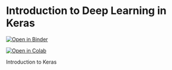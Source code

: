 # Introduction to Deep Learning in Keras

[![Open in Binder](https://mybinder.org/badge_logo.svg)](https://mybinder.org/v2/gh/sswatson/deep-learning-introduction/master)

[![Open in Colab](https://colab.research.google.com/assets/colab-badge.svg)](https://colab.research.google.com/github/sswatson/deep-learning-introduction)

Introduction to Keras
